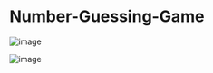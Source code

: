 # Number-Guessing-Game

![image](https://github.com/Abhi865625/Number-Guessing-Game/assets/93569162/a31d3854-d8a2-4b75-897e-d09cfd69af45)

![image](https://github.com/Abhi865625/Number-Guessing-Game/assets/93569162/44180a4b-3187-4525-ba91-d9ddec6b79a5)

